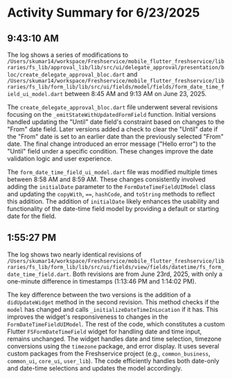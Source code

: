 # Activity Summary for 6/23/2025

## 9:43:10 AM
The log shows a series of modifications to `/Users/skumar14/workspace/Freshservice/mobile_flutter_freshservice/libraries/fs_lib/approval_lib/lib/src/ui/delegate_approval/presentation/bloc/create_delegate_approval_bloc.dart` and `/Users/skumar14/workspace/Freshservice/mobile_flutter_freshservice/libraries/fs_lib/form_lib/lib/src/ui/fields/model/fields/form_date_time_field_ui_model.dart` between 8:45 AM and 9:13 AM on June 23, 2025.

The `create_delegate_approval_bloc.dart` file underwent several revisions focusing on the `_emitStateWithUpdatedFormField` function.  Initial versions handled updating the "Until" date field's constraint based on changes to the "From" date field.  Later versions added a check to clear the "Until" date if the "From" date is set to an earlier date than the previously selected "From" date. The final change introduced an error message ("Hello error") to the "Until" field under a specific condition.  These changes improve the date validation logic and user experience.

The `form_date_time_field_ui_model.dart` file was modified multiple times between 8:58 AM and 8:59 AM.  These changes consistently involved adding the `initialDate` parameter to the `FormDateTimeFieldUIModel` class and updating the `copyWith`, `==`, `hashCode`, and `toString` methods to reflect this addition.  The addition of `initialDate` likely enhances the usability and functionality of the date-time field model by providing a default or starting date for the field.


## 1:55:27 PM
The log shows two nearly identical revisions of `/Users/skumar14/workspace/Freshservice/mobile_flutter_freshservice/libraries/fs_lib/form_lib/lib/src/ui/fields/view/fields/datetime/fs_form_date_time_field.dart`.  Both revisions are from June 23rd, 2025, with only a one-minute difference in timestamps (1:13:46 PM and 1:14:02 PM).

The key difference between the two versions is the addition of a `didUpdateWidget` method in the second revision. This method checks if the `model` has changed and calls `_initializeDateTimeInLocation` if it has.  This improves the widget's responsiveness to changes in the `FormDateTimeFieldUIModel`.  The rest of the code, which constitutes a custom Flutter `FSFormDateTimeField` widget for handling date and time input, remains unchanged.  The widget handles date and time selection, timezone conversions using the `timezone` package, and error display.  It uses several custom packages from the Freshservice project (e.g., `common_business`, `common_ui`, `core_ui`, `user_lib`).  The code efficiently handles both date-only and date-time selections and updates the model accordingly.
